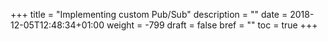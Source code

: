 +++
title = "Implementing custom Pub/Sub"
description = ""
date = 2018-12-05T12:48:34+01:00
weight = -799
draft = false
bref = ""
toc = true
+++
